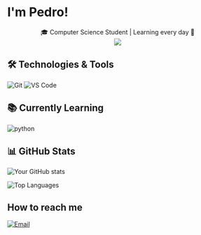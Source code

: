 # I'm Pedro! 
<div align="center">
🎓 Computer Science Student | Learning every day 💪
</div>
<div> </div>
<div align="center">
<img src="https://github.com/user-attachments/assets/59f43c9e-c4bb-40c1-a4c8-8afa43a3016c">
</div>


## 🛠️ Technologies & Tools
![Git](https://img.shields.io/badge/-Git-F05032?style=flat&logo=git&logoColor=white)
![VS Code](https://img.shields.io/badge/-VS%20Code-007ACC?style=flat&logo=visual-studio-code&logoColor=white)

## 📚 Currently Learning

![python](https://img.shields.io/badge/Python-3776AB?style=for-the-badge&logo=python&logoColor=white)

## 📊 GitHub Stats

![Your GitHub stats](https://github-readme-stats.vercel.app/api?username=yourusername&show_icons=true&theme=radical)

![Top Languages](https://github-readme-stats.vercel.app/api/top-langs/?username=yourusername&layout=compact&theme=radical)

## How to reach me
[![Email](https://img.shields.io/badge/-Email-D14836?style=flat&logo=gmail&logoColor=white)](pedroplay648@gmail.com)
